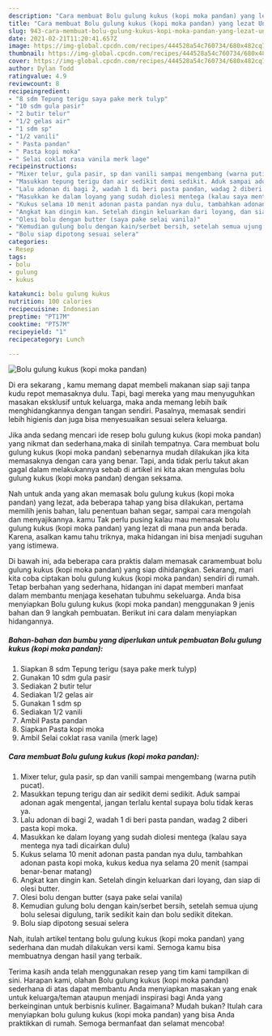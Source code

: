 ```yaml
---
description: "Cara membuat Bolu gulung kukus (kopi moka pandan) yang lezat Untuk Jualan"
title: "Cara membuat Bolu gulung kukus (kopi moka pandan) yang lezat Untuk Jualan"
slug: 943-cara-membuat-bolu-gulung-kukus-kopi-moka-pandan-yang-lezat-untuk-jualan
date: 2021-02-21T11:20:41.657Z
image: https://img-global.cpcdn.com/recipes/444528a54c760734/680x482cq70/bolu-gulung-kukus-kopi-moka-pandan-foto-resep-utama.jpg
thumbnail: https://img-global.cpcdn.com/recipes/444528a54c760734/680x482cq70/bolu-gulung-kukus-kopi-moka-pandan-foto-resep-utama.jpg
cover: https://img-global.cpcdn.com/recipes/444528a54c760734/680x482cq70/bolu-gulung-kukus-kopi-moka-pandan-foto-resep-utama.jpg
author: Dylan Todd
ratingvalue: 4.9
reviewcount: 8
recipeingredient:
- "8 sdm Tepung terigu saya pake merk tulyp"
- "10 sdm gula pasir"
- "2 butir telur"
- "1/2 gelas air"
- "1 sdm sp"
- "1/2 vanili"
- " Pasta pandan"
- " Pasta kopi moka"
- " Selai coklat rasa vanila merk lage"
recipeinstructions:
- "Mixer telur, gula pasir, sp dan vanili sampai mengembang (warna putih pucat)."
- "Masukkan tepung terigu dan air sedikit demi sedikit. Aduk sampai adonan agak mengental, jangan terlalu kental supaya bolu tidak keras ya."
- "Lalu adonan di bagi 2, wadah 1 di beri pasta pandan, wadag 2 diberi pasta kopi moka."
- "Masukkan ke dalam loyang yang sudah diolesi mentega (kalau saya mentega nya tadi dicairkan dulu)"
- "Kukus selama 10 menit adonan pasta pandan nya dulu, tambahkan adonan pasta kopi moka, kukus kedua nya selama 20 menit (sampai benar-benar matang)"
- "Angkat kan dingin kan. Setelah dingin keluarkan dari loyang, dan siap di olesi butter."
- "Olesi bolu dengan butter (saya pake selai vanila)"
- "Kemudian gulung bolu dengan kain/serbet bersih, setelah semua ujung bolu selesai digulung, tarik sedikit kain dan bolu sedikit ditekan."
- "Bolu siap dipotong sesuai selera"
categories:
- Resep
tags:
- bolu
- gulung
- kukus

katakunci: bolu gulung kukus 
nutrition: 100 calories
recipecuisine: Indonesian
preptime: "PT17M"
cooktime: "PT57M"
recipeyield: "1"
recipecategory: Lunch

---
```



![Bolu gulung kukus (kopi moka pandan)](https://img-global.cpcdn.com/recipes/444528a54c760734/680x482cq70/bolu-gulung-kukus-kopi-moka-pandan-foto-resep-utama.jpg)

Di era  sekarang , kamu memang dapat membeli makanan siap saji tanpa kudu repot memasaknya dulu. Tapi, bagi mereka yang mau menyuguhkan masakan eksklusif untuk keluarga, maka anda memang lebih baik menghidangkannya dengan tangan sendiri. Pasalnya, memasak sendiri lebih higienis dan juga bisa menyesuaikan sesuai selera keluarga.

Jika anda sedang mencari ide resep bolu gulung kukus (kopi moka pandan) yang nikmat dan sederhana,maka di sinilah tempatnya. Cara membuat bolu gulung kukus (kopi moka pandan)  sebenarnya mudah dilakukan jika kita memasaknya dengan cara yang benar. Tapi, anda tidak perlu takut akan gagal dalam melakukannya 
sebab di artikel ini kita akan mengulas bolu gulung kukus (kopi moka pandan) dengan seksama.  



Nah untuk anda yang akan memasak bolu gulung kukus (kopi moka pandan) yang lezat, ada beberapa tahap yang bisa dilakukan, pertama memilih jenis bahan, lalu penentuan bahan segar, sampai cara mengolah dan menyajikannya. kamu Tak perlu pusing kalau mau memasak bolu gulung kukus (kopi moka pandan) yang lezat di mana pun anda berada. Karena, asalkan kamu  tahu triknya, maka hidangan ini bisa menjadi suguhan yang istimewa.

Di bawah ini, ada beberapa cara praktis  dalam memasak caramembuat bolu gulung kukus (kopi moka pandan) yang siap dihidangkan. Sekarang, mari kita coba ciptakan bolu gulung kukus (kopi moka pandan) sendiri di rumah. Tetap berbahan yang sederhana, hidangan ini dapat memberi manfaat dalam membantu menjaga kesehatan tubuhmu sekeluarga. Anda bisa menyiapkan Bolu gulung kukus (kopi moka pandan) menggunakan 9 jenis bahan dan 9 langkah pembuatan. Berikut ini cara dalam menyiapkan hidangannya.

<!--inarticleads1-->

##### Bahan-bahan dan bumbu yang diperlukan untuk pembuatan Bolu gulung kukus (kopi moka pandan):

1. Siapkan 8 sdm Tepung terigu (saya pake merk tulyp)
1. Gunakan 10 sdm gula pasir
1. Sediakan 2 butir telur
1. Sediakan 1/2 gelas air
1. Gunakan 1 sdm sp
1. Sediakan 1/2 vanili
1. Ambil  Pasta pandan
1. Siapkan  Pasta kopi moka
1. Ambil  Selai coklat rasa vanila (merk lage)




<!--inarticleads2-->

##### Cara membuat Bolu gulung kukus (kopi moka pandan):

1. Mixer telur, gula pasir, sp dan vanili sampai mengembang (warna putih pucat).
1. Masukkan tepung terigu dan air sedikit demi sedikit. Aduk sampai adonan agak mengental, jangan terlalu kental supaya bolu tidak keras ya.
1. Lalu adonan di bagi 2, wadah 1 di beri pasta pandan, wadag 2 diberi pasta kopi moka.
1. Masukkan ke dalam loyang yang sudah diolesi mentega (kalau saya mentega nya tadi dicairkan dulu)
1. Kukus selama 10 menit adonan pasta pandan nya dulu, tambahkan adonan pasta kopi moka, kukus kedua nya selama 20 menit (sampai benar-benar matang)
1. Angkat kan dingin kan. Setelah dingin keluarkan dari loyang, dan siap di olesi butter.
1. Olesi bolu dengan butter (saya pake selai vanila)
1. Kemudian gulung bolu dengan kain/serbet bersih, setelah semua ujung bolu selesai digulung, tarik sedikit kain dan bolu sedikit ditekan.
1. Bolu siap dipotong sesuai selera




Nah, itulah artikel tentang  bolu gulung kukus (kopi moka pandan)  yang sederhana dan mudah dilakukan versi kami. Semoga kamu bisa membuatnya dengan hasil yang terbaik. 

Terima kasih anda telah menggunakan resep yang tim kami tampilkan di sini. Harapan kami, olahan  Bolu gulung kukus (kopi moka pandan) sederhana di atas dapat membantu Anda menyiapkan masakan yang enak untuk keluarga/teman ataupun menjadi inspirasi bagi Anda yang berkeinginan untuk berbisnis kuliner. Bagaimana? Mudah bukan? Itulah cara menyiapkan bolu gulung kukus (kopi moka pandan) yang bisa Anda praktikkan di rumah. Semoga bermanfaat dan selamat mencoba!

